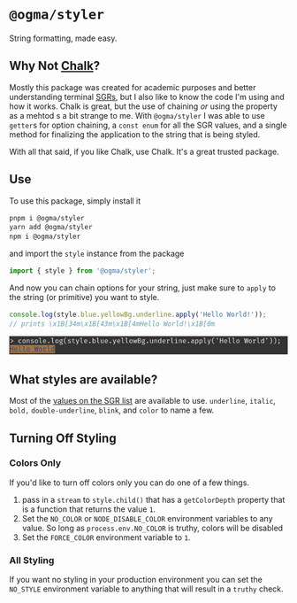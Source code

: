 # `@ogma/styler`

String formatting, made easy.

## Why Not [Chalk](https://github.com/chalk/chalk)?

Mostly this package was created for academic purposes and better understanding terminal [SGRs](https://en.wikipedia.org/wiki/ANSI_escape_code#SGR), but I also like to know the code I'm using and how it works. Chalk is great, but the use of chaining _or_ using the property as a mehtod s a bit strange to me. With `@ogma/styler` I was able to use `getter`s for option chaining, a `const enum` for all the SGR values, and a single method for finalizing the application to the string that is being styled.

With all that said, if you like Chalk, use Chalk. It's a great trusted package.

## Use

To use this package, simply install it

```sh
pnpm i @ogma/styler
yarn add @ogma/styler
npm i @ogma/styler
```

and import the `style` instance from the package

```ts
import { style } from '@ogma/styler';
```

And now you can chain options for your string, just make sure to `apply` to the string (or primitive) you want to style.

```ts
console.log(style.blue.yellowBg.underline.apply('Hello World!'));
// prints \x1B[34m\x1B[43m\x1B[4mHello World!\x1B[0m
```

![blue-yellow-bg-underline](blue-yellowbg-underline.png)

## What styles are available?

Most of the [values on the SGR list](<https://en.wikipedia.org/wiki/ANSI_escape_code#SGR_(Select_Graphic_Rendition)_parameters>) are available to use. `underline`, `italic`, `bold,` `double-underline`, `blink`, and `color` to name a few.

## Turning Off Styling

### Colors Only

If you'd like to turn off colors only you can do one of a few things.

1. pass in a `stream` to `style.child()` that has a `getColorDepth` property that is a function that returns the value `1`.
2. Set the `NO_COLOR` or `NODE_DISABLE_COLOR` environment variables to any value. So long as `process.env.NO_COLOR` is truthy, colors will be disabled
3. Set the `FORCE_COLOR` environment variable to `1`.

### All Styling

If you want no styling in your production environment you can set the `NO_STYLE` environment variable to anything that will result in a `truthy` check.
